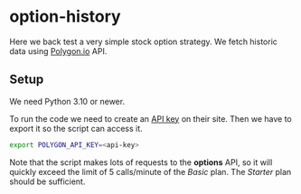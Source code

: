 # option-history

Here we back test a very simple stock option strategy.
We fetch historic data using [Polygon.io](https://polygon.io/) API.

## Setup
We need Python 3.10 or newer.

To run the code we need to create an [API key](https://polygon.io/dashboard/api-keys) on their site.
Then we have to export it so the script can access it.
```sh
export POLYGON_API_KEY=<api-key>
```

Note that the script makes lots of requests to the **options** API, so it will quickly exceed the limit of 5 calls/minute of the _Basic_ plan.
The _Starter_ plan should be sufficient.
